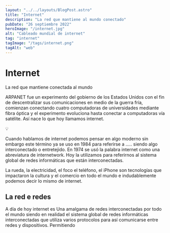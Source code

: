 ```yaml
---
layout: "../../layouts/BlogPost.astro"
title: "Internet"
description: "La red que mantiene al mundo conectado"
pubDate: "26 septiembre 2022"
heroImage: "/internet.jpg"
alt: "Cableado mundial de internet"
tag: "internet"
tagImage: "/tags/internet.png"
tagAlt: "web"
---
```


# Internet

La red que mantiene conectada al mundo

ARPANET fue un experimento del gobierno de los Estados Unidos con el fin de descentralizar sus comunicaciones en medio de la guerra fría, comienzan conectando cuatro computadoras de universidades mediante fibra óptica y el experimento evoluciona hasta conectar a computadoras vía satélite. Así nace lo que hoy llamamos internet.

<aside>
💡

Cuando hablamos de internet podemos pensar en algo moderno sin embargo este término ya se uso en 1984 para referirse a ….. siendo algo interconectado o entretejido. En 1974 se usó la palabra internet como una abreviatura de internetwork. Hoy la utilizamos para referirnos al sistema global de redes informáticas que están interconectadas.

</aside>

La rueda, la electricidad, el foco el teléfono, el iPhone son tecnologías que impactaron la cultura y el comercio en todo el mundo e indudablemente podemos decir lo mismo de internet.

## La red e redes

A día de hoy internet es Una amalgama de redes interconectadas por todo el mundo siendo en realidad el sistema global de redes informáticas interconectadas que utiliza varios protocolos para así comunicarse entre redes y dispositivos. Permitiendo